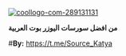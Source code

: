 
<a href="https://imgbb.com/"><img src="https://i.ibb.co/L0F7Qrv/coollogo-com-289131131.png" alt="coollogo-com-289131131" border="0"></a>

**من افضل سورسات اليوزر بوت العربية**

#**By:** https://t.me/Source_Katya


